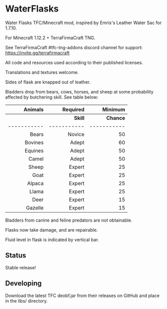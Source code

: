 # WaterFlasks
Water Flasks TFC/Minecraft mod, inspired by Emris's Leather Water Sac for 1.7.10.

For Minecraft 1.12.2 + TerraFirmaCraft TNG.

See TerraFirmaCraft #tfc-tng-addons discord channel for support: https://invite.gg/terrafirmacraft

All code and resources used according to their published licenses.

Translations and textures welcome.

Sides of flask are knapped out of leather.

Bladders drop from bears, cows, horses, and sheep at some probability affected by butchering skill. See table below:

|Animals|Required|Minimum|
|---:|---:|---:|
| |**Skill**|**Chance**|
|-----------|-----------|-----------|
|Bears|Novice|50|
|Bovines|Adept|60|
|Equines|Adept|50|
|Camel|Adept|50|
|Sheep|Expert|25|
|Goat|Expert|25|
|Alpaca|Expert|25|
|Llama|Expert|25|
|Deer|Expert|15|
|Gazelle|Expert|15|

Bladders from canine and feline predators are not obtainable.

Flasks now take damage, and are repairable.

Fluid level in flask is indicated by vertical bar.

## Status

Stable release!

## Developing

Download the latest TFC deobf.jar from their releases on GitHub and place in the libs/ directory.

